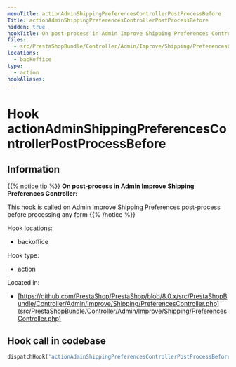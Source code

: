 ```yaml
---
menuTitle: actionAdminShippingPreferencesControllerPostProcessBefore
Title: actionAdminShippingPreferencesControllerPostProcessBefore
hidden: true
hookTitle: On post-process in Admin Improve Shipping Preferences Controller
files:
  - src/PrestaShopBundle/Controller/Admin/Improve/Shipping/PreferencesController.php
locations:
  - backoffice
type:
  - action
hookAliases:
---
```


# Hook actionAdminShippingPreferencesControllerPostProcessBefore

## Information

{{% notice tip %}}
**On post-process in Admin Improve Shipping Preferences Controller:** 

This hook is called on Admin Improve Shipping Preferences post-process before processing any form
{{% /notice %}}

Hook locations: 
  - backoffice

Hook type: 
  - action

Located in: 
  - [https://github.com/PrestaShop/PrestaShop/blob/8.0.x/src/PrestaShopBundle/Controller/Admin/Improve/Shipping/PreferencesController.php](src/PrestaShopBundle/Controller/Admin/Improve/Shipping/PreferencesController.php)

## Hook call in codebase

```php
dispatchHook('actionAdminShippingPreferencesControllerPostProcessBefore', ['controller' => $this])
```